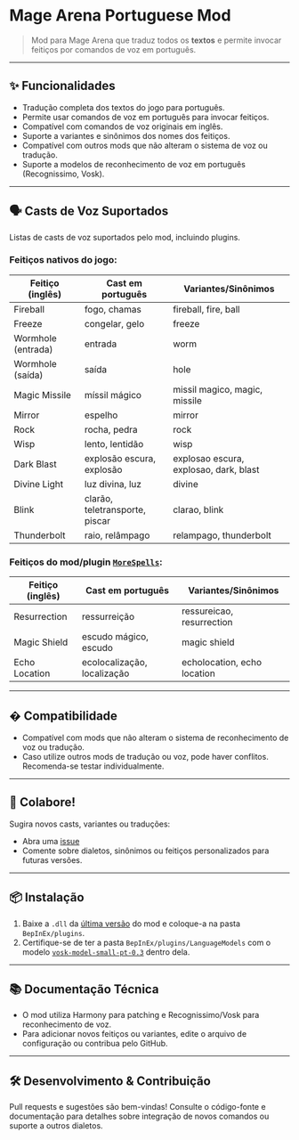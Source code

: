 
# Mage Arena Portuguese Mod

> Mod para Mage Arena que traduz todos os **textos** e permite invocar feitiços por comandos de voz em português.

---

## ✨ **Funcionalidades**

- Tradução completa dos textos do jogo para português.
- Permite usar comandos de voz em português para invocar feitiços.
- Compatível com comandos de voz originais em inglês.
- Suporte a variantes e sinônimos dos nomes dos feitiços.
- Compatível com outros mods que não alteram o sistema de voz ou tradução.
- Suporte a modelos de reconhecimento de voz em português (Recognissimo, Vosk).

---

## 🗣️ **Casts de Voz Suportados**
Listas de casts de voz suportados pelo mod, incluindo plugins.

### Feitiços nativos do jogo:
| Feitiço (inglês)       | Cast em português                       | Variantes/Sinônimos                                             |
|------------------------|----------------------------------------|------------------------------------------------------------------|
| Fireball               | fogo, chamas                            | fireball, fire, ball                                            |
| Freeze                 | congelar, gelo                          | freeze                                                          |
| Wormhole (entrada)     | entrada                                 | worm                                                            |
| Wormhole (saída)       | saída                                   | hole                                                            |
| Magic Missile          | míssil mágico                           | missil magico, magic, missile                                   |
| Mirror                 | espelho                                 | mirror                                                          |
| Rock                   | rocha, pedra                            | rock                                                            |
| Wisp                   | lento, lentidão                         | wisp                                                            |
| Dark Blast             | explosão escura, explosão               | explosao escura, explosao, dark, blast                          |
| Divine Light           | luz divina, luz                         | divine                                                          |
| Blink                  | clarão, teletransporte, piscar          | clarao, blink                                                   |
| Thunderbolt            | raio, relâmpago                         | relampago, thunderbolt                                          |

### Feitiços do mod/plugin [`MoreSpells`](https://thunderstore.io/c/mage-arena/p/D1GQ/MoreSpells/):
| Feitiço (inglês)       | Cast em português                       | Variantes/Sinônimos                                             |
|------------------------|----------------------------------------|------------------------------------------------------------------|
| Resurrection           | ressurreição                            | ressureicao, resurrection                                       |
| Magic Shield           | escudo mágico, escudo                   | magic shield                                                    |
| Echo Location          | ecolocalização, localização             | echolocation, echo location                                     |

---

## � **Compatibilidade**

- Compatível com mods que não alteram o sistema de reconhecimento de voz ou tradução.
- Caso utilize outros mods de tradução ou voz, pode haver conflitos. Recomenda-se testar individualmente.

---

## 💬 **Colabore!**

Sugira novos casts, variantes ou traduções:
- Abra uma [issue](https://github.com/luisgbr1el/MageArenaPortugueseMod/issues)
- Comente sobre dialetos, sinônimos ou feitiços personalizados para futuras versões.

---

## 📦 **Instalação**

1. Baixe a `.dll` da [última versão](https://github.com/luisgbr1el/MageArenaPortugueseMod/releases) do mod e coloque-a na pasta `BepInEx/plugins`.
2. Certifique-se de ter a pasta `BepInEx/plugins/LanguageModels` com o modelo [`vosk-model-small-pt-0.3`](https://alphacephei.com/vosk/models/vosk-model-small-pt-0.3.zip) dentro dela.

---

## 📚 **Documentação Técnica**

- O mod utiliza Harmony para patching e Recognissimo/Vosk para reconhecimento de voz.
- Para adicionar novos feitiços ou variantes, edite o arquivo de configuração ou contribua pelo GitHub.

---

## 🛠️ **Desenvolvimento & Contribuição**

Pull requests e sugestões são bem-vindas!
Consulte o código-fonte e documentação para detalhes sobre integração de novos comandos ou suporte a outros dialetos.
